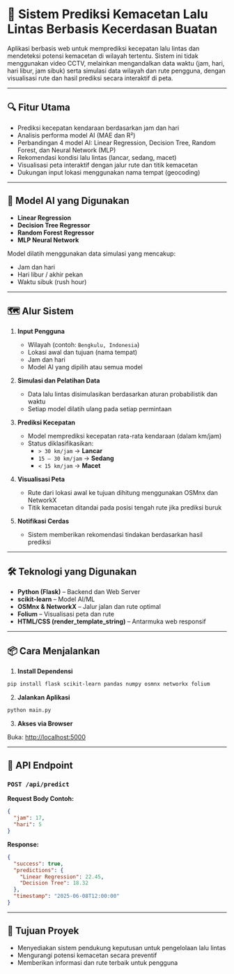 
# 🚦 Sistem Prediksi Kemacetan Lalu Lintas Berbasis Kecerdasan Buatan

Aplikasi berbasis web untuk memprediksi kecepatan lalu lintas dan mendeteksi potensi kemacetan di wilayah tertentu. Sistem ini tidak menggunakan video CCTV, melainkan mengandalkan data waktu (jam, hari, hari libur, jam sibuk) serta simulasi data wilayah dan rute pengguna, dengan visualisasi rute dan hasil prediksi secara interaktif di peta.

---

## 🔍 Fitur Utama

- Prediksi kecepatan kendaraan berdasarkan jam dan hari
- Analisis performa model AI (MAE dan R²)
- Perbandingan 4 model AI: Linear Regression, Decision Tree, Random Forest, dan Neural Network (MLP)
- Rekomendasi kondisi lalu lintas (lancar, sedang, macet)
- Visualisasi peta interaktif dengan jalur rute dan titik kemacetan
- Dukungan input lokasi menggunakan nama tempat (geocoding)

---

## 🧠 Model AI yang Digunakan

- **Linear Regression**
- **Decision Tree Regressor**
- **Random Forest Regressor**
- **MLP Neural Network**

Model dilatih menggunakan data simulasi yang mencakup:
- Jam dan hari
- Hari libur / akhir pekan
- Waktu sibuk (rush hour)

---

## 🗺️ Alur Sistem

1. **Input Pengguna**
   - Wilayah (contoh: `Bengkulu, Indonesia`)
   - Lokasi awal dan tujuan (nama tempat)
   - Jam dan hari
   - Model AI yang dipilih atau semua model

2. **Simulasi dan Pelatihan Data**
   - Data lalu lintas disimulasikan berdasarkan aturan probabilistik dan waktu
   - Setiap model dilatih ulang pada setiap permintaan

3. **Prediksi Kecepatan**
   - Model memprediksi kecepatan rata-rata kendaraan (dalam km/jam)
   - Status diklasifikasikan:
     - `> 30 km/jam` → **Lancar**
     - `15 – 30 km/jam` → **Sedang**
     - `< 15 km/jam` → **Macet**

4. **Visualisasi Peta**
   - Rute dari lokasi awal ke tujuan dihitung menggunakan OSMnx dan NetworkX
   - Titik kemacetan ditandai pada posisi tengah rute jika prediksi buruk

5. **Notifikasi Cerdas**
   - Sistem memberikan rekomendasi tindakan berdasarkan hasil prediksi

---

## 🛠️ Teknologi yang Digunakan

- **Python (Flask)** – Backend dan Web Server
- **scikit-learn** – Model AI/ML
- **OSMnx & NetworkX** – Jalur jalan dan rute optimal
- **Folium** – Visualisasi peta dan rute
- **HTML/CSS (render_template_string)** – Antarmuka web responsif

---

## 📦 Cara Menjalankan

1. **Install Dependensi**

```bash
pip install flask scikit-learn pandas numpy osmnx networkx folium
```

2. **Jalankan Aplikasi**

```bash
python main.py
```

3. **Akses via Browser**

Buka: [http://localhost:5000](http://localhost:5000)

---

## 📱 API Endpoint

### `POST /api/predict`

**Request Body Contoh:**

```json
{
  "jam": 17,
  "hari": 5
}
```

**Response:**

```json
{
  "success": true,
  "predictions": {
    "Linear Regression": 22.45,
    "Decision Tree": 18.32
  },
  "timestamp": "2025-06-08T12:00:00"
}
```

---

## 🎯 Tujuan Proyek

- Menyediakan sistem pendukung keputusan untuk pengelolaan lalu lintas
- Mengurangi potensi kemacetan secara preventif
- Memberikan informasi dan rute terbaik untuk pengguna
